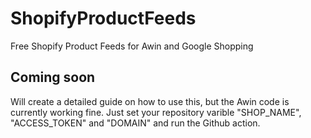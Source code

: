 # ShopifyProductFeeds
Free Shopify Product Feeds for Awin and Google Shopping

## Coming soon
Will create a detailed guide on how to use this, but the Awin code is currently working fine. Just set your repository varible "SHOP_NAME", "ACCESS_TOKEN" and "DOMAIN" and run the Github action.
